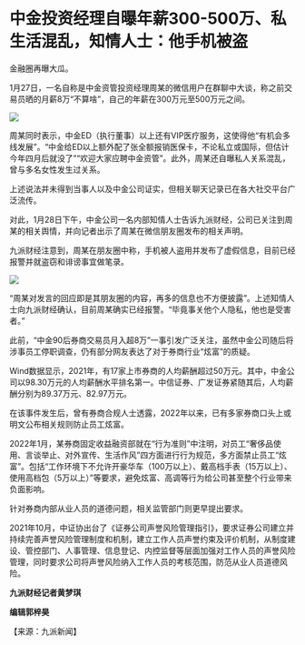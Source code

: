 # 中金投资经理自曝年薪300-500万、私生活混乱，知情人士：他手机被盗

金融圈再曝大瓜。

1月27日，一名自称是中金资管投资经理周某的微信用户在群聊中大谈，称之前交易员晒的月薪8万“不算啥”，自己的年薪在300万元至500万元之间。

![](https://inews.gtimg.com/newsapp_bt/0/15631164297/1000)

周某同时表示，中金ED（执行董事）以上还有VIP医疗服务，这使得他“有机会多线发展”。“中金给ED以上额外配了张全额报销医保卡，不论私立或国际，但估计今年四月后就没了”“欢迎大家应聘中金资管”。此外，周某还自曝私人关系混乱，曾与多名女性发生过关系。

上述说法并未得到当事人以及中金公司证实，但相关聊天记录已在各大社交平台广泛流传。

对此，1月28日下午，中金公司一名内部知情人士告诉九派财经，公司已关注到周某的相关舆情，并向记者出示了周某在微信朋友圈发布的相关声明。

九派财经注意到，周某在朋友圈中称，手机被人盗用并发布了虚假信息，目前已经报警并就盗窃和诽谤事宜做笔录。

![](https://inews.gtimg.com/newsapp_bt/0/15631164300/1000)

“周某对发言的回应即是其朋友圈的内容，再多的信息也不方便披露”。上述知情人士向九派财经确认，目前周某确实已经报警。“毕竟事关他个人隐私，他也是受害者。”

此前，“中金90后券商交易员月入超8万”一事引发广泛关注，虽然中金公司随后将涉事员工停职调查，仍有部分网友表达了对于券商行业“炫富”的质疑。

Wind数据显示，2021年，有17家上市券商的人均薪酬超过50万元。其中，中金公司以98.30万元的人均薪酬水平排名第一。中信证券、广发证券紧随其后，人均薪酬分别为89.37万元、82.97万元。

在该事件发生后，曾有券商合规人士透露，2022年以来，已有多家券商口头上或明文公布相关规则防止员工炫富。

2022年1月，某券商固定收益融资部就在“行为准则”中注明，对员工“奢侈品使用、言谈举止、对外宣传、生活作风”四方面进行行为规范，多方面禁止员工“炫富”。包括“工作环境下不允许开豪华车（100万以上）、戴高档手表（15万以上）、使用高档包（5万以上）”等要求，避免炫富、高调等行为给公司甚至整个行业带来负面影响。

针对券商内部从业人员的道德问题，相关监管部门则更早提出要求。

2021年10月，中证协出台了《证券公司声誉风险管理指引》，要求证券公司建立并持续完善声誉风险管理制度和机制，建立工作人员声誉约束及评价机制，从制度建设、管控部门、人事管理、信息登记、内控监督等层面加强对工作人员的声誉风险管理，同时要求公司将声誉风险纳入工作人员的考核范围，防范从业人员道德风险。

**九派财经记者黄梦琪**

**编辑郭梓昊**

【来源：九派新闻】

